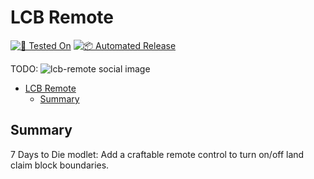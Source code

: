 # LCB Remote

[![🧪 Tested On](https://img.shields.io/badge/🧪%20Tested%20On-A20.6%20b9-blue.svg)](https://7daystodie.com/) [![📦 Automated Release](https://github.com/jonathan-robertson/lcb-remote/actions/workflows/release.yml/badge.svg)](https://github.com/jonathan-robertson/lcb-remote/actions/workflows/release.yml)

TODO: ![lcb-remote social image](https://raw.githubusercontent.com/jonathan-robertson/lcb-remote/media/rewind-logo-social.jpg)

- [LCB Remote](#lcb-remote)
  - [Summary](#summary)

## Summary

7 Days to Die modlet: Add a craftable remote control to turn on/off land claim block boundaries.
